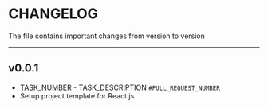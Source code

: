 # CHANGELOG

The file contains important changes from version to version
___

## v0.0.1
- [TASK_NUMBER](TASK_LINK) - TASK_DESCRIPTION [`#PULL_REQUEST_NUMBER`](PULL_REQUEST_LINK)
- Setup project template for React.js
